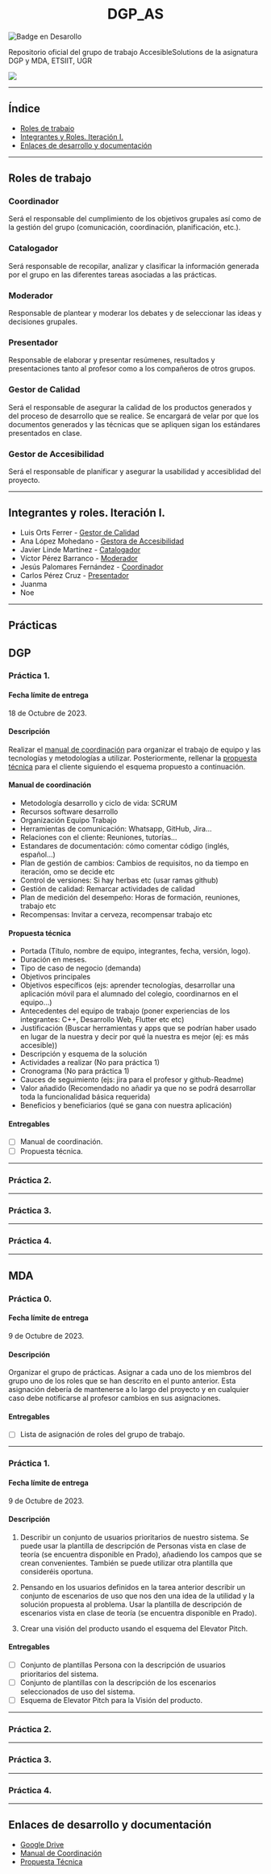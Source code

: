 <h1 align="center"> DGP_AS </h1>

![Badge en Desarollo](https://img.shields.io/badge/STATUS-EN%20DESAROLLO-green)

Repositorio oficial del grupo de trabajo AccesibleSolutions de la asignatura DGP y MDA, ETSIIT, UGR

![](images/logo.jpeg)
***
## Índice
* [Roles de trabajo](#Roles-de-trabajo)
* [Integrantes y Roles. Iteración I.](#Integrantes-y-roles.-Iteración-I.)
* [Enlaces de desarrollo y documentación](#Enlaces-de-desarrollo-y-documentación)
***
## Roles de trabajo
### Coordinador
Será el responsable del cumplimiento de los objetivos
grupales así como de la gestión del grupo (comunicación, coordinación,
planificación, etc.).

### Catalogador
Será responsable de recopilar, analizar y clasificar la
información generada por el grupo en las diferentes tareas asociadas a las
prácticas.

### Moderador
Responsable de plantear y moderar los debates y de
seleccionar las ideas y decisiones grupales.

### Presentador
Responsable de elaborar y presentar resúmenes, resultados
y presentaciones tanto al profesor como a los compañeros de otros grupos.

### Gestor de Calidad
Será el responsable de asegurar la calidad de los
productos generados y del proceso de desarrollo que se realice. Se
encargará de velar por que los documentos generados y las técnicas que
se apliquen sigan los estándares presentados en clase. 

### Gestor de Accesibilidad
Será el responsable de planificar y asegurar la
usabilidad y accesiblidad del proyecto.
***
## Integrantes y roles. Iteración I.

* Luis Orts Ferrer           - [Gestor de Calidad](#Gestor-de-Calidad)
* Ana López Mohedano         - [Gestora de Accesibilidad](#Gestor-de-Accesibilidad)
* Javier Linde Martínez      - [Catalogador](#Catalogador)
* Víctor Pérez Barranco      - [Moderador](#Moderador)
* Jesús Palomares Fernández  - [Coordinador](#Coordinador)
* Carlos Pérez Cruz      - [Presentador](#Presentador)
* Juanma
* Noe
***
## Prácticas
## DGP
### Práctica 1.

#### Fecha límite de entrega
  18 de Octubre de 2023.

#### Descripción
Realizar el [manual de coordinación](#Enlaces-de-desarrollo-y-documentación) para organizar el trabajo de equipo y las tecnologías y metodologías a utilizar. Posteriormente, rellenar la [propuesta técnica](#Enlaces-de-desarrollo-y-documentación) para el cliente siguiendo el esquema propuesto a continuación.

#### Manual de coordinación
* Metodología desarrollo y ciclo de vida: SCRUM
* Recursos software desarrollo
* Organización Equipo Trabajo
* Herramientas de comunicación: Whatsapp, GitHub, Jira...
* Relaciones con el cliente: Reuniones, tutorías...
* Estandares de documentación: cómo comentar código (inglés, español...)
* Plan de gestión de cambios: Cambios de requisitos, no da tiempo en iteración, omo se decide etc
* Control de versiones: Si hay herbas etc (usar ramas github)
* Gestión de calidad: Remarcar actividades de calidad
* Plan de medición del desempeño: Horas de formación, reuniones, trabajo etc
* Recompensas: Invitar a cerveza, recompensar trabajo etc

#### Propuesta técnica
* Portada (Título, nombre de equipo, integrantes, fecha, versión, logo).
* Duración en meses.
* Tipo de caso de negocio (demanda)
* Objetivos principales
* Objetivos específicos (ejs: aprender tecnologías, desarrollar una aplicación móvil para el alumnado del colegio, coordinarnos en el equipo...)
* Antecedentes del equipo de trabajo (poner experiencias de los integrantes: C++, Desarrollo Web, Flutter etc etc)
* Justificación (Buscar herramientas y apps que se podrían haber usado en lugar de la nuestra y decir por qué la nuestra es mejor (ej: es más accesible))
* Descripción y esquema de la solución
* Actividades a realizar (No para práctica 1)
* Cronograma (No para práctica 1)
* Cauces de seguimiento (ejs: jira para el profesor y github-Readme)
* Valor añadido (Recomendado no añadir ya que no se podrá desarrollar toda la funcionalidad básica requerida)
* Beneficios y beneficiarios (qué se gana con nuestra aplicación)
  
#### Entregables
- [ ] Manual de coordinación.
- [ ] Propuesta técnica.

***
### Práctica 2.

***
### Práctica 3.

***
### Práctica 4.

***
## MDA
### Práctica 0.
#### Fecha límite de entrega
  9 de Octubre de 2023.

#### Descripción
Organizar el grupo de prácticas. Asignar a cada uno de los miembros del grupo
uno de los roles que se han descrito en el punto anterior. Esta asignación
debería de mantenerse a lo largo del proyecto y en cualquier caso debe
notificarse al profesor cambios en sus asignaciones.
  
#### Entregables
- [ ] Lista de asignación de roles del grupo de trabajo.

***
### Práctica 1.
#### Fecha límite de entrega
  9 de Octubre de 2023.

#### Descripción
1. Describir un conjunto de usuarios prioritarios de nuestro sistema. Se
puede usar la plantilla de descripción de Personas vista en clase de
teoría (se encuentra disponible en Prado), añadiendo los campos que se
crean convenientes. También se puede utilizar otra plantilla que
consideréis oportuna.

1. Pensando en los usuarios definidos en la tarea anterior describir un
conjunto de escenarios de uso que nos den una idea de la utilidad y la
solución propuesta al problema. Usar la plantilla de descripción de
escenarios vista en clase de teoría (se encuentra disponible en Prado).

1. Crear una visión del producto usando el esquema del Elevator Pitch.
  
#### Entregables
- [ ] Conjunto de plantillas Persona con la descripción de usuarios prioritarios del sistema.
- [ ] Conjunto de plantillas con la descripción de los escenarios seleccionados de uso del sistema.
- [ ] Esquema de Elevator Pitch para la Visión del producto.

***
### Práctica 2.

***
### Práctica 3.

***
### Práctica 4.

***
## Enlaces de desarrollo y documentación

* [Google Drive](https://drive.google.com/drive/u/1/folders/1LovabXaKL-sQex8Xd8ZFdd958zCO_iSp)
* [Manual de Coordinación](https://docs.google.com/document/d/1RdoVJ93s8qINVAa6laEMrOh9KG8aMlf8RoIHQhvl6B4/edit#heading=h.6olvoqspjz34)
* [Propuesta Técnica](https://docs.google.com/document/d/14vmPwP99a5Nyo2jQv39nDkFfgl-0UDEg9jmXGvpY9SA/edit#heading=h.pu7aoxtbe6bs)
